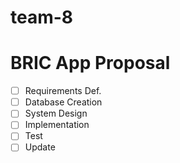 # team-8
# BRIC App Proposal

* [ ] Requirements Def.
* [ ] Database Creation
* [ ] System Design
* [ ] Implementation
* [ ] Test
* [ ] Update
